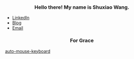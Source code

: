 
<h3 align="center">Hello there! My name is Shuxiao Wang.</h3>

- [LinkedIn](https://www.linkedin.com/in/wangshuxiao/)
- [Blog](https://shuxiao.wang)
- [Email](mailto:keaising@gmail.com)

<h3 align="center">For Grace</h3>

[auto-mouse-keyboard](https://github.com/keaising/auto-mouse-keyboard)
